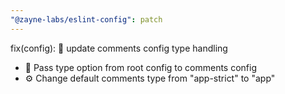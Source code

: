 ```yaml
---
"@zayne-labs/eslint-config": patch
---
```


fix(config): 🔧 update comments config type handling

- 🔄 Pass type option from root config to comments config
- ⚙️ Change default comments type from "app-strict" to "app"
